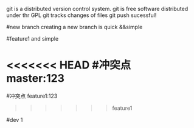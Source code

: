 git is a distributed version control system.
git is free software distributed under thr GPL
git tracks changes of files 
git push sucessful!

#new branch
creating a new branch is quick &&simple

#feature1
and simple

<<<<<<< HEAD
#冲突点 <br>
master:123
=======
#冲突点
feature1:123
>>>>>>> feature1

#dev
1
